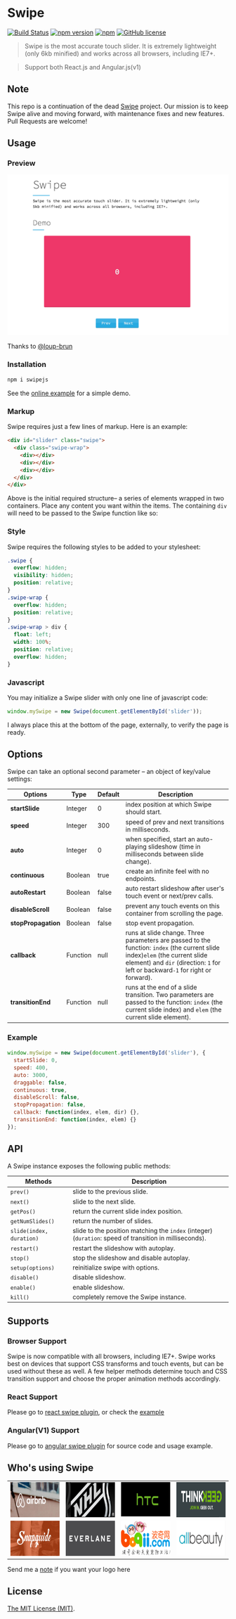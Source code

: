 Swipe
=====

[![Build Status](https://travis-ci.org/lyfeyaj/swipe.svg?branch=master)](https://travis-ci.org/lyfeyaj/swipe)
[![npm version](https://badge.fury.io/js/swipejs.svg)](https://badge.fury.io/js/swipejs)
[![npm](https://img.shields.io/npm/dt/swipejs.svg)]()
[![GitHub license](https://img.shields.io/badge/license-MIT-blue.svg)](https://raw.githubusercontent.com/lyfeyaj/swipe/master/LICENSE.md)


> Swipe is the most accurate touch slider. It is extremely lightweight (only 6kb minified) and works across all browsers, including IE7+.

> Support both React.js and Angular.js(v1)

## Note

This repo is a continuation of the dead [Swipe](https://github.com/thebird/Swipe) project. Our mission is to keep Swipe alive and moving forward, with maintenance fixes and new features. Pull Requests are welcome!

## Usage

### Preview

[![Preview Image](docs/images/preview.png)](https://swipe.js.org)

Thanks to [@loup-brun](https://github.com/loup-brun)

### Installation

```bash
npm i swipejs
```

See the [online example](https://swipe.js.org) for a simple demo.

### Markup

Swipe requires just a few lines of markup. Here is an example:

``` html
<div id="slider" class="swipe">
  <div class="swipe-wrap">
    <div></div>
    <div></div>
    <div></div>
  </div>
</div>
```

Above is the initial required structure– a series of elements wrapped in two containers. Place any content you want within the items. The containing `div` will need to be passed to the Swipe function like so:

### Style

Swipe requires the following styles to be added to your stylesheet:

``` css
.swipe {
  overflow: hidden;
  visibility: hidden;
  position: relative;
}
.swipe-wrap {
  overflow: hidden;
  position: relative;
}
.swipe-wrap > div {
  float: left;
  width: 100%;
  position: relative;
  overflow: hidden;
}
```

### Javascript

You may initialize a Swipe slider with only one line of javascript code:

``` js
window.mySwipe = new Swipe(document.getElementById('slider'));
```

I always place this at the bottom of the page, externally, to verify the page is ready.

## Options

Swipe can take an optional second parameter – an object of key/value settings:

| Options             | Type     | Default | Description                                                                                                                                                                                                      |
|---------------------|----------|---------|------------------------------------------------------------------------------------------------------------------------------------------------------------------------------------------------------------------|
| **startSlide**      | Integer  | 0       | index position at which Swipe should start.                                                                                                                                                                      |
| **speed**           | Integer  | 300     | speed of prev and next transitions in milliseconds.                                                                                                                                                              |
| **auto**            | Integer  | 0       | when specified, start an auto-playing slideshow (time in milliseconds between slide change).                                                                                                                     |
| **continuous**      | Boolean  | true    | create an infinite feel with no endpoints.                                                                                                                                                                       |
| **autoRestart**     | Boolean  | false   | auto restart slideshow after user's touch event or next/prev calls.                                                                                                                                              |
| **disableScroll**   | Boolean  | false   | prevent any touch events on this container from scrolling the page.                                                                                                                                              |
| **stopPropagation** | Boolean  | false   | stop event propagation.                                                                                                                                                                                          |
| **callback**        | Function | null    | runs at slide change. Three parameters are passed to the function: `index` (the current slide index)`elem` (the current slide element) and `dir` (direction: `1` for left or backward`-1` for right or forward). |
| **transitionEnd**   | Function | null    | runs at the end of a slide transition. Two parameters are passed to the function: `index` (the current slide index) and `elem` (the current slide element).                                                      |

### Example

``` js
window.mySwipe = new Swipe(document.getElementById('slider'), {
  startSlide: 0,
  speed: 400,
  auto: 3000,
  draggable: false,
  continuous: true,
  disableScroll: false,
  stopPropagation: false,
  callback: function(index, elem, dir) {},
  transitionEnd: function(index, elem) {}
});
```

## API

A Swipe instance exposes the following public methods:

| Methods                  | Description                                                                                             |
|--------------------------|---------------------------------------------------------------------------------------------------------|
| `prev()`                 | slide to the previous slide.                                                                            |
| `next()`                 | slide to the next slide.                                                                                |
| `getPos()`               | return the current slide index position.                                                                |
| `getNumSlides()`         | return the number of slides.                                                                            |
| `slide(index, duration)` | slide to the position matching the `index` (integer) (`duration`: speed of transition in milliseconds). |
| `restart()`              | restart the slideshow with autoplay.                                                                    |
| `stop()`                 | stop the slideshow and disable autoplay.                                                                |
| `setup(options)`         | reinitialize swipe with options.                                                                        |
| `disable()`              | disable slideshow.                                                                                      |
| `enable()`               | enable slideshow.                                                                                       |
| `kill()`                 | completely remove the Swipe instance.                                                                   |

## Supports

### Browser Support

Swipe is now compatible with all browsers, including IE7+. Swipe works best on devices that support CSS transforms and touch events, but can be used without these as well. A few helper methods determine touch and CSS transition support and choose the proper animation methods accordingly.

### React Support

Please go to [react swipe plugin](react), or check the [example](docs/examples/react)

### Angular(V1) Support

Please go to [angular swipe plugin](https://swipe.js.org/examples/angular-v1) for source code and usage example.

## Who's using Swipe

<table>
  <tbody>
    <tr>
      <td align="center" valign="middle">
        <img src="docs/icons/airbnb.png" width="170px" height="80px">
      </td>
      <td align="center" valign="middle">
        <img src="docs/icons/nhl.png" width="170px" height="80px">
      </td>
      <td align="center" valign="middle">
        <img src="docs/icons/htc.png" width="170px" height="80px">
      </td>
      <td align="center" valign="middle">
        <img src="docs/icons/thinkgeek.png" width="170px" height="80px">
      </td>
    </tr>
    <tr></tr>
    <tr>
      <td align="center" valign="middle">
        <img src="docs/icons/snapguide.png" width="170px" height="80px">
      </td>
      <td align="center" valign="middle">
        <img src="docs/icons/everlane.png" width="170px" height="80px">
      </td>
      <td align="center" valign="middle">
        <img src="docs/icons/boqii.png" width="170px" height="80px">
      </td>
      <td align="center" valign="middle">
        <img src="docs/icons/allbeauty.png" width="170px" height="80px">
      </td>
    </tr>
  </tbody>
</table>

Send me a [note](mailto:lyfeyaj@gmail.com) if you want your logo here

## License

[The MIT License (MIT)](http://opensource.org/licenses/MIT).
